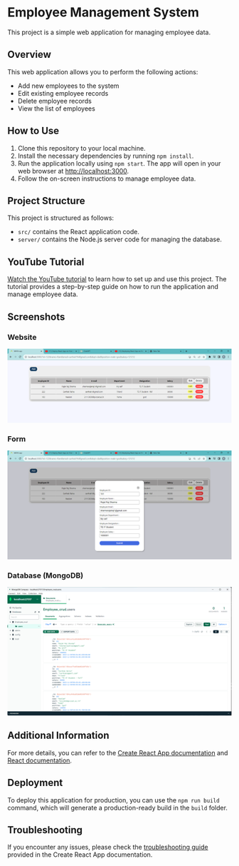 # Employee Management System

This project is a simple web application for managing employee data.

## Overview

This web application allows you to perform the following actions:

- Add new employees to the system
- Edit existing employee records
- Delete employee records
- View the list of employees

## How to Use

1. Clone this repository to your local machine.
2. Install the necessary dependencies by running `npm install`.
3. Run the application locally using `npm start`. The app will open in your web browser at [http://localhost:3000](http://localhost:3000).
4. Follow the on-screen instructions to manage employee data.

## Project Structure

This project is structured as follows:

- `src/` contains the React application code.
- `server/` contains the Node.js server code for managing the database.

## YouTube Tutorial

[Watch the YouTube tutorial](https://www.youtube.com/watch?v=P7WJbUP71uM&t=40s) to learn how to set up and use this project. The tutorial provides a step-by-step guide on how to run the application and manage employee data.

## Screenshots

### Website

![Website](./CRUD_website.png)

### Form

![Form](./CRUD_form.png)

### Database (MongoDB)

![Database](./CRUD_database.png)


## Additional Information

For more details, you can refer to the [Create React App documentation](https://facebook.github.io/create-react-app/docs/getting-started) and [React documentation](https://reactjs.org/).

## Deployment

To deploy this application for production, you can use the `npm run build` command, which will generate a production-ready build in the `build` folder.

## Troubleshooting

If you encounter any issues, please check the [troubleshooting guide](https://facebook.github.io/create-react-app/docs/troubleshooting#npm-run-build-fails-to-minify) provided in the Create React App documentation.

